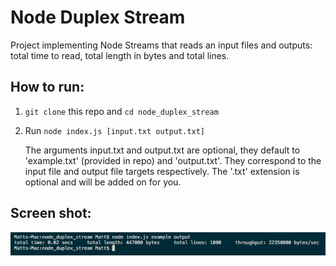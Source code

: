 # Node Duplex Stream
Project implementing Node Streams that reads an input files and outputs:
total time to read, total length in bytes and total lines.

## How to run:
1. `git clone` this repo and `cd node_duplex_stream`
2. Run `node index.js [input.txt output.txt]`

   The arguments input.txt and output.txt are optional, they default to
   'example.txt' (provided in repo) and 'output.txt'. They 
   correspond to the input file and output file targets respectively.
   The '.txt' extension is optional and will be added on for you.

## Screen shot:

![alt text](https://github.com/MattWillcox/node_duplex_stream/blob/master/screen_shot.png "Example Sceen Shot")